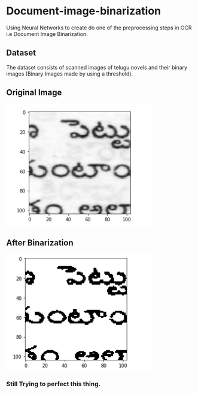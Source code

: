 # Document-image-binarization
Using Neural Networks to create do one of the preprocessing steps in OCR i.e Document Image Binarization. 

## Dataset

The dataset consists of scanned images of telugu novels and their binary images (Binary Images made by using a threshold).

## Original Image

![img](orig.png)

## After Binarization

![img](bin.png)

### Still Trying to perfect this thing.
